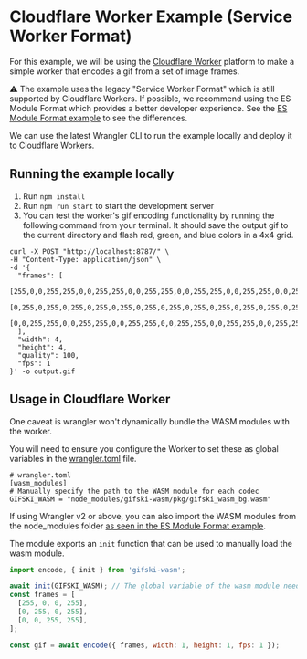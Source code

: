 # Cloudflare Worker Example (Service Worker Format)

For this example, we will be using the [Cloudflare Worker](https://workers.cloudflare.com/) platform to make a simple worker that encodes a gif from a set of image frames.

⚠️ The example uses the legacy "Service Worker Format" which is still supported by Cloudflare Workers. If possible, we recommend using the ES Module Format which provides a better developer experience. See the [ES Module Format example](/examples/cloudflare-worker-esm-format/README.md) to see the differences.

We can use the latest Wrangler CLI to run the example locally and deploy it to Cloudflare Workers.

## Running the example locally

1. Run `npm install`
2. Run `npm run start` to start the development server
3. You can test the worker's gif encoding functionality by running the following command from your terminal. It should save the output gif to the current directory and flash red, green, and blue colors in a 4x4 grid.

```shell
curl -X POST "http://localhost:8787/" \
-H "Content-Type: application/json" \
-d '{
  "frames": [
    [255,0,0,255,255,0,0,255,255,0,0,255,255,0,0,255,255,0,0,255,255,0,0,255,255,0,0,255,255,0,0,255,255,0,0,255,255,0,0,255,255,0,0,255,255,0,0,255,255,0,0,255,255,0,0,255,255,0,0,255,255,0,0,255],
    [0,255,0,255,0,255,0,255,0,255,0,255,0,255,0,255,0,255,0,255,0,255,0,255,0,255,0,255,0,255,0,255,0,255,0,255,0,255,0,255,0,255,0,255,0,255,0,255,0,255,0,255,0,255,0,255,0,255,0,255,0,255,0,255],
    [0,0,255,255,0,0,255,255,0,0,255,255,0,0,255,255,0,0,255,255,0,0,255,255,0,0,255,255,0,0,255,255,0,0,255,255,0,0,255,255,0,0,255,255,0,0,255,255,0,0,255,255,0,0,255,255,0,0,255,255,0,0,255,255]
  ],
  "width": 4,
  "height": 4,
  "quality": 100,
  "fps": 1
}' -o output.gif
```

## Usage in Cloudflare Worker

One caveat is wrangler won't dynamically bundle the WASM modules with the worker.

You will need to ensure you configure the Worker to set these as global variables in the [wrangler.toml](wrangler.toml) file.

```
# wrangler.toml
[wasm_modules]
# Manually specify the path to the WASM module for each codec
GIFSKI_WASM = "node_modules/gifski-wasm/pkg/gifski_wasm_bg.wasm"
```

If using Wrangler v2 or above, you can also import the WASM modules from the node_modules folder [as seen in the ES Module Format example](/examples/cloudflare-worker-esm-format/README.md).

The module exports an `init` function that can be used to manually load the wasm module.

```js
import encode, { init } from 'gifski-wasm';

await init(GIFSKI_WASM); // The global variable of the wasm module needs to be defined in the wrangler.toml file
const frames = [
  [255, 0, 0, 255],
  [0, 255, 0, 255],
  [0, 0, 255, 255],
];

const gif = await encode({ frames, width: 1, height: 1, fps: 1 });
```
